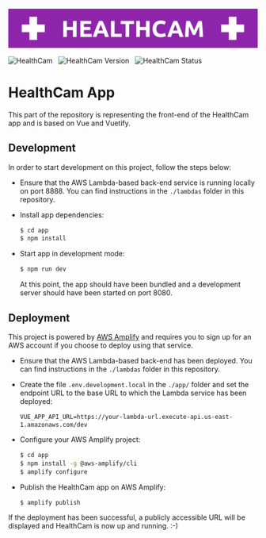 
![HealthCam](healthcam.png)

![HealthCam](https://img.shields.io/badge/app-healthcam-8e24aa.svg?style=for-the-badge) &nbsp;
![HealthCam Version](https://img.shields.io/badge/version-1.0-05A5CC.svg?style=for-the-badge) &nbsp;
![HealthCam Status](https://img.shields.io/badge/status-live-00B20E.svg?style=for-the-badge)


# HealthCam App

This part of the repository is representing the front-end of the HealthCam app and is based on Vue and Vuetify.


## Development

In order to start development on this project, follow the steps below:

*   Ensure that the AWS Lambda-based back-end service is running locally on port 8888. You can find instructions in the `./lambdas` folder in this repository.

*   Install app dependencies:
    ```bash
    $ cd app
    $ npm install
    ```

*   Start app in development mode:
    ```bash
    $ npm run dev
    ```

    At this point, the app should have been bundled and a development server should have been started on port 8080.


## Deployment

This project is powered by [AWS Amplify](https://aws-amplify.github.io/) and requires you to sign up for an AWS account if you choose to deploy using that service.

*   Ensure that the AWS Lambda-based back-end has been deployed. You can find instructions in the `./lambdas` folder in this repository.

*   Create the file `.env.development.local` in the `./app/` folder and set the endpoint URL to the base URL to which the Lambda service has been deployed:

    ```
    VUE_APP_API_URL=https://your-lambda-url.execute-api.us-east-1.amazonaws.com/dev
    ```

*   Configure your AWS Amplify project:
    ```bash
    $ cd app
    $ npm install -g @aws-amplify/cli
    $ amplify configure
    ```

*   Publish the HealthCam app on AWS Amplify:
    ```bash
    $ amplify publish
    ```

If the deployment has been successful, a publicly accessible URL will be displayed and HealthCam is now up and running. :-)
